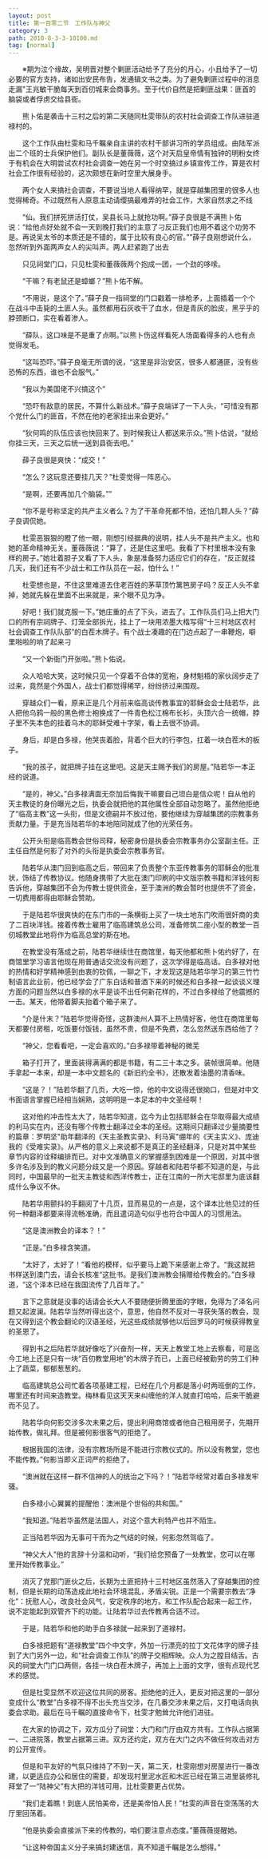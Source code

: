 ```yaml
---
layout: post
title: 第一百零二节　工作队与神父
category: 3
path: 2010-8-3-3-10100.md
tag: [normal]
---
```


　　※期为泣个缘故，吴明晋对整个剿匪活动给予了充分的月心，小且给予了一切必要的官方支持，诸如出安民布告，发通辑文书之类。为了避免剿匪过程中的消息走漏"王兆敏干脆每天到百仞城来会商事务。至于代价自然是把剿匪战果：匪首的脑袋或者俘虏交给县衙。

　　熊卜佑是袭击十三村之后的第二天随同杜雯带队的农村社会调查工作队进驻道禄村的。

　　这个工作队由杜雯和马千瞩亲自主讲的农村干部讲习所的学员组成。由陆军派出二个班的士兵保护他们。副队长是董薇薇，这个对天启皇帝情有独钟的明粉女终于有机会在大明尝试农村社会调查一她在另一个时空搞过乡镇宣传工作，算是农村社会工作很有经验的，这次颇想在新时空里大展身手。

　　两个女人来搞社会调查，不要说当地人看得纳罕，就是穿越集团里的很多人也觉得稀奇。不过既然有人原意主动请缨搞最难弄的社会工作，大家自然求之不线

　　“仙。我们拼死拼活打仗，吴县长马上就抢功啊。”薛子良很是不满熊卜佑说：“给他点好处就不会一天到晚打我们的主意了刁反正我们也用不着这个功劳不是。再说吴太爷的本质还是不错的，属于比较有良心的官。””薛子良刚想说什么，忽然听到外面两声女人的尖叫声。两人赶紧跑了出去

　　只见祠堂门口，只见杜雯和董薇薇两个抱成一团，一个劲的哆嗦。

　　“干嘛？有老鼠还是蟑螂？”熊卜佑不解。

　　“不用说，是这个了。”薛子良一指祠堂的门口戳着一排枪矛，上面插着一个个在战斗中击毙的土匪人头。虽然都用石灰收干了血水，但是青灰的脸皮，黑乎乎的脖颈断口，实在看着渗人。

　　“薛队，这口味是不是重了点啊。”以熊卜伤这样看死人场面看得多的人也有点觉得发毛。

　　“这叫恐吓。”薛子良毫无所谓的说，“这里是非治安区，很多人都通匪，没有些恐怖的东西，谁也不会服气。”

　　“我以为美国佬不兴搞这个”

　　“恐吓有敌意的居民，不算什么新战术。”薛子良端详了一下人头，“可惜没有那个党什么门的匪首，不然在他的老家挂出来会更好。”

　　“狄何鸣的队伍应该也快回来了。到时候我让人都送来示众。”熊卜估说，“就给你挂三天，三天之后统一送到县衙去吧。”

　　薛子良很是爽快：“成交！”

　　“怎么？这玩意还要挂几天？”杜雯觉得一阵恶心。

　　“是啊，还要再加几个脑袋。””

　　“你不是号称坚定的共产主义者么？为了干革命死都不怕，还怕几颗人头？”薛子良调侃她。

　　杜雯恶狠狠的瞪了他一眼，刚想引经据典的说明，挂人头不是共产主义。也和她的革命精神无关。董薇薇说：“算了，还是住这里吧。我看了下村里根本没有象样的房子。”她壮着胆子又看了下人头，象是准备努力适应它们的存在，“反正就挂几天，我们还有不少战士和工作队员在一起，怕什么！”

　　杜雯想也是，不住这里难道去住老百姓的茅草顶竹篱笆房子吗？反正人头不拿掉，她就先躲在里面不出来就是，来个眼不见为净。

　　好吧！我们就克服一下。”她庄重的点了下头，进去了。工作队员们马上把大门口的所有宗祠牌子、灯笼全部拆光，挂上了一块用浓墨大楷写得“十三村地区农村社会调查工作队队部”的白茬木牌子。有个战士凑趣的在门边点起了一串鞭炮，噼里啪啦的响了起来刁

　　“又一个新衙门开张啦。”熊卜佑说。

　　众人哈哈大笑，这时候只见一个穿着不合体的宽袍，身材魁梧的家伙阔步走了过来，竟然是个外国人，战士们都觉得稀罕，纷纷挤过来围观。

　　穿越众们一看，原来正是几个月前来临高谈传教事宜的耶稣会会士陆若华，此人把他乌鸦一般的黑色修士袍换成了一件青色松江棉布长衫，头顶六合一统帽，脖子里不失本色的挂着乌木的耶稣受难十字架，看上去很不协调。

　　身后，却是白多禄，他哭丧着脸，背着个巨大的行李包，扛着一块白茬木的板子。

　　“我的孩子，就把牌子挂在这里吧。这是天主赐予我们的房屋。”陆若华一本正经的说道。

　　“是的，神父。”白多禄满面无奈加后悔我干嘛要自己坦白是信众呢！自从他的天主教徒的身份曝光之后，执委会就把他的其他属性全部自动忽略了。虽然他拒绝了“临高主教”这一头衔，但是文德嗣并不放过他，要他继续为穿越集团的宗教事务贡献力量。于是充当陆若华的本地陪同就成了他的光荣任务。

　　公开头衔是临高教会世俗司释，秘密身份是执委会宗教事务办公室副主任。正主任自然是何影了对外的头衔是执委会宗教事务官。

　　陆若华从澳门回到临高之后，带回来了负责整个东亚传教事务的耶稣会的批准状，饰结了传教协议。他随身携带了大批在澳门印刷的中文版宗教书籍和洋钱何影告诉他，穿越集团不会为传教士提供资金，至于澳洲的教会暂时也提供不了资金，一切费用都得由耶稣会赞助。

　　于是陆若华很爽快的在东门市的一条横街上买了一块土地东门吹雨很奸商的卖了二百块洋钱。接着传教士雇用了临高建筑总公司，准备修筑二座小型的教堂一百仞城教堂此地将作为临高总堂的斯在地。

　　在教堂没有落成之前，陆若华继续住在商馆里，每天他都和熊卜佑约好了，在商馆里学习语言他现在用普通话交流没有问题了，这次学得是临高话。白多禄对他的热情和好学精神感到由衷的钦佩，一聊之下，才发现这是陆若华学习的第三竹竹制语言此业前，他已经学会了广东白话和普酒下来的时候还和白多禄一起谈谈义理方面的问题当然以白多禄的水平是谈不出任何新花样的，不过白多禄给了他震撼的一击。某天，他带着脚夫抬着个箱子来了。

　　“介是什末？”陆若华觉得奇怪，这群澳州人算不上热情好客，他住在商馆里每天都要付房租，吃饭要付饭钱，虽然不贵，但是不免费，怎么忽然送东西给他了？

　　“神父，您看看吧，一定会喜欢的。”白多禄带着神秘的微芜

　　箱子打开了，里面装得满满的都是书籍，有二三十本之多。装帧很简单。他随手拿起一本来，却是一本中文题名的《新旧约全书》，还散发着油墨的清香味。

　　“这是？！”陆若华翻了几页，大吃一惊，他的中文说得还很拗口，但是对中文书面语言掌握已经相当娴熟，这明明是一本足本的中文圣经啊！

　　这对他的冲击性太大了，陆若华知道，迄今为止包括耶稣会在华取得最大成绩的利马实在内，还没有哪个传教士翻泽过全本的圣经。这期间只翻译过少量摘要性的篇章：罗明坚"助年翻泽的《天主圣教实录》、利马寅"绷年的《天主实义》、庞迪我的《受难实录》。从严格的意义上来说都不是真正的圣经翻泽，只是对其中某些章节内容的诠释编排而已。对中文准确意义的掌握感到困难是一个原因，对其中很多许名涉及到的教义问题分歧又是一个原因。穿越者和陆若华都不知道的是，与此同时，中国最早的一批天主教徒和西洋传教士，正在江南的一所大宅邸里为底该翻成什么争议不休。

　　陆若华用颤抖的手翻阅了十几页，显而易见的一点是，这个译本比他见过的任何一种翻泽都要来得流畅准确，而且遣词造句似乎也符合中国人的习惯用法。

　　“这是澳洲教会的译本？！”

　　“正是。”白多禄含笑道。

　　“太好了，太好了！”看他的模样，似乎要马上跪下来感谢上帝了。“我这就把书样送到澳门去，请会长核准“这批书。是我们澳洲教会捐赠给传教会的。”白多禄道，“这个泽本已经在我国流传了几百年了。”

　　言下之意就是没事的话请会长大人不要随便折腾里面的字眼，免得为了泽名问题又起波澜。陆若华当然听得出这个，意思，他自然不反对一寻获失落的教会，现在又得到这个教会翻论的汉语圣经，光这些成绩就够他以后回罗马的时候获得教皇的圣恩了。

　　得到书之后陆若华就好像吃了兴奋剂一样，天天上教堂工地上去察看，可是迄今工地上还是只有一块“百仞教堂用地”的木牌子而已，上面已经被勤劳的劳工们种上了蔬菜，郁郁葱葱的。

　　临高建筑总公司忙着各项基建工程，已经在几个月都是落小时两班倒的工作，哪里还有时间来造教堂。梅林看见这天天来纠缠他的洋人就直打哈哈，后来干脆避而不见了。

　　陆若华向何影交涉多次未果之后，提出利用商馆或者他自己租用房子，先期开始传教，做礼拜。但是被何影很客气的拒绝了。

　　根据我国的法律，没有宗教场所是不能进行宗教仪式的。所以没有教堂，您也不能传教。”何影当即义正词严的拒绝了。

　　“澳洲就在这样一群不信神的人的统治之下吗？！”陆若华经常对着白多禄发牢骚。

　　白多禄小心翼翼的提醒他：澳洲是个世俗的共和国。”

　　“我知道。”陆若华虽然是法国人，对这个意大利特产也并不陌生。

　　正当陆若华因为无事可干而为之气结的时候，何影忽然驾临了。

　　“神父大人”他的言辞十分温和动听，“我们给您预备了一处教堂，您可以在哪里开始传教事业。”

　　消灭了党那门匪伙之后，长期为土匪把持十三村地区虽然落入了穿越集团的控制，但是长期的动荡造成此地社会环境混乱，矛盾尖锐。正是一个需要宗教去“净化”：抚慰人心，改良社会风气，安定秩序的地方。和工作队配合起来一起工作，说不定能起到双管齐下的功能。让陆若华过去传教再合适不过。

　　于是，陆若华和他的助手白多禄就一起来到了道禄村。

　　白多禄把题有“道禄教堂”四个中文字，外加一行漂亮的拉丁文花体字的牌子挂到了大门另外一边，和“社会调查工作队”的牌子交相辉映。众人为之膛目结舌。古风的祠堂大门门口两侧，各挂一块白茬木牌子，再加上上面的文字，很有点现代艺术的感觉。

　　但是杜雯显然不欢迎这位共同的房客。拒绝他的迁入，更反对把这里的一部分变成什么“教堂”白多禄不得不出头充当交涉，在几番交涉未果之后，又打电话向执委会求助。最后在马千瞩的直接命令下，杜雯才勉耸允许他们进驻。

　　在大家的协调之下，双方瓜分了祠堂：大门和门厅由双方共有。工作队占据第一、二进院落，教堂占据第三进。双方还约定，双方在大门之内不做任何攻击对方的公开宣传。

　　但是和平友好的气氛只维持了不到一天，第二天，杜雯刚想对房屋进行一番改建，以更适应办公和居住的需要，却发现村里泥水匠和木匠已经在第三进里装修礼拜堂了一“陆神父”有大把的洋钱可用，比杜雯要更占优势。

　　“我们走着瞧！到底人民怕美帝，还是美帝怕人民！”杜雯的声音在空荡荡的大厅里回荡着。

　　“他是执委会直接派下来的传教的，咱们要注意点态度。”董薇薇提醒她。

　　“让这种帝国主义分子来搞封建迷信，真不知道千瞩是怎么想得。”